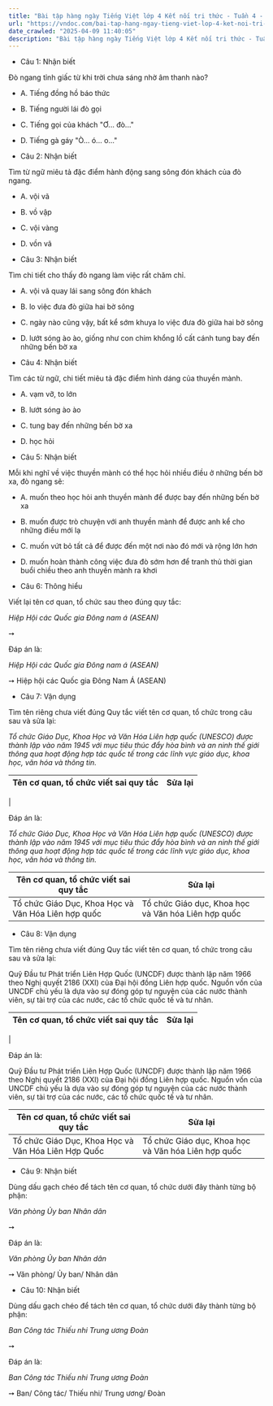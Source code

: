 ```yaml
---
title: "Bài tập hàng ngày Tiếng Việt lớp 4 Kết nối tri thức - Tuần 4 - Thứ 4 gồm các câu hỏi tổng hợp nội dung Đọc hiểu văn bản và Luyện từ và câu được học ở Tuần 4 trong chương trình Tiếng Việt lớp 4 Tập 1 Kết nối tri thức."
url: "https://vndoc.com/bai-tap-hang-ngay-tieng-viet-lop-4-ket-noi-tri-thuc-tuan-4-thu-4-326697"
date_crawled: "2025-04-09 11:40:05"
description: "Bài tập hàng ngày Tiếng Việt lớp 4 Kết nối tri thức - Tuần 4 - Thứ 4 gồm các câu hỏi tổng hợp nội dung Đọc hiểu văn bản và Luyện từ và câu được học ở Tuần 4 trong chương trình Tiếng Việt lớp 4 Tập 1 Kết nối tri thức."
---
```


* Câu 1:  Nhận biết

Đò ngang tỉnh giấc từ khi trời chưa sáng nhờ âm thanh nào?

  * A. Tiếng đồng hồ báo thức 
  * B. Tiếng người lái đò gọi 
  * C. Tiếng gọi của khách "Ơ... đò..." 
  * D. Tiếng gà gáy "Ò... ó... o..." 



* Câu 2:  Nhận biết

Tìm từ ngữ miêu tả đặc điểm hành động sang sông đón khách của đò ngang.

  * A. vội vã 
  * B. vồ vập 
  * C. vội vàng 
  * D. vồn vã 



* Câu 3:  Nhận biết

Tìm chi tiết cho thấy đò ngang làm việc rất chăm chỉ.

  * A. vội vã quay lái sang sông đón khách 
  * B. lo việc đưa đò giữa hai bờ sông 
  * C. ngày nào cũng vậy, bất kể sớm khuya lo việc đưa đò giữa hai bờ sông 
  * D. lướt sóng ào ào, giống như con chim khổng lồ cất cánh tung bay đến những bến bờ xa 



* Câu 4:  Nhận biết

Tìm các từ ngữ, chi tiết miêu tả đặc điểm hình dáng của thuyền mành.

  * A. vạm vỡ, to lớn 
  * B. lướt sóng ào ào 
  * C. tung bay đến những bến bờ xa 
  * D. học hỏi 



* Câu 5:  Nhận biết

Mỗi khi nghĩ về việc thuyền mành có thể học hỏi nhiều điều ở những bến bờ xa, đò ngang sẽ:

  * A. muốn theo học hỏi anh thuyền mành để được bay đến những bến bờ xa 
  * B. muốn được trò chuyện với anh thuyền mành để được anh kể cho những điều mới lạ 
  * C. muốn vứt bỏ tất cả để được đến một nơi nào đó mới và rộng lớn hơn 
  * D. muốn hoàn thành công việc đưa đò sớm hơn để tranh thủ thời gian buổi chiều theo anh thuyền mành ra khơi 



* Câu 6:  Thông hiểu

Viết lại tên cơ quan, tổ chức sau theo đúng quy tắc:

_Hiệp Hội các Quốc gia Đông nam á (ASEAN)_

➙ 

Đáp án là:

_Hiệp Hội các Quốc gia Đông nam á (ASEAN)_

➙ Hiệp hội các Quốc gia Đông Nam Á (ASEAN)

* Câu 7:  Vận dụng

Tìm tên riêng chưa viết đúng Quy tắc viết tên cơ quan, tổ chức trong câu sau và sửa lại:

_Tổ chức Giáo Dục, Khoa Học và Văn Hóa Liên hợp quốc (UNESCO) được thành lập vào năm 1945 với mục tiêu thúc đẩy hòa bình và an ninh thế giới thông qua hoạt động hợp tác quốc tế trong các lĩnh vực giáo dục, khoa học, văn hóa và thông tin._

**Tên cơ quan, tổ chức viết sai quy tắc**| **Sửa lại**  
---|---  
|   
  
Đáp án là:

_Tổ chức Giáo Dục, Khoa Học và Văn Hóa Liên hợp quốc (UNESCO) được thành lập vào năm 1945 với mục tiêu thúc đẩy hòa bình và an ninh thế giới thông qua hoạt động hợp tác quốc tế trong các lĩnh vực giáo dục, khoa học, văn hóa và thông tin._

**Tên cơ quan, tổ chức viết sai quy tắc**| **Sửa lại**  
---|---  
Tổ chức Giáo Dục, Khoa Học và Văn Hóa Liên hợp quốc| Tổ chức Giáo dục, Khoa học và Văn hóa Liên hợp quốc  
  
* Câu 8:  Vận dụng

Tìm tên riêng chưa viết đúng Quy tắc viết tên cơ quan, tổ chức trong câu sau và sửa lại:

Quỹ Đầu tư Phát triển Liên Hợp Quốc (UNCDF) được thành lập năm 1966 theo Nghị quyết 2186 (XXI) của Đại hội đồng Liên hợp quốc. Nguồn vốn của UNCDF chủ yếu là dựa vào sự đóng góp tự nguyện của các nước thành viên, sự tài trợ của các nước, các tổ chức quốc tế và tư nhân.

**Tên cơ quan, tổ chức viết sai quy tắc**| **Sửa lại**  
---|---  
|   
  
Đáp án là:

Quỹ Đầu tư Phát triển Liên Hợp Quốc (UNCDF) được thành lập năm 1966 theo Nghị quyết 2186 (XXI) của Đại hội đồng Liên hợp quốc. Nguồn vốn của UNCDF chủ yếu là dựa vào sự đóng góp tự nguyện của các nước thành viên, sự tài trợ của các nước, các tổ chức quốc tế và tư nhân.

**Tên cơ quan, tổ chức viết sai quy tắc**| **Sửa lại**  
---|---  
Tổ chức Giáo Dục, Khoa Học và Văn Hóa Liên Hợp Quốc| Tổ chức Giáo dục, Khoa học và Văn hóa Liên hợp quốc  
  
* Câu 9:  Nhận biết

Dùng dấu gạch chéo để tách tên cơ quan, tổ chức dưới đây thành từng bộ phận:

_Văn phòng Ủy ban Nhân dân_

➙ 

Đáp án là:

_Văn phòng Ủy ban Nhân dân_

➙ Văn phòng/ Ủy ban/ Nhân dân

* Câu 10:  Nhận biết

Dùng dấu gạch chéo để tách tên cơ quan, tổ chức dưới đây thành từng bộ phận:

_Ban Công tác Thiếu nhi Trung ương Đoàn_

➙ 

Đáp án là:

_Ban Công tác Thiếu nhi Trung ương Đoàn_

➙ Ban/ Công tác/ Thiếu nhi/ Trung ương/ Đoàn
